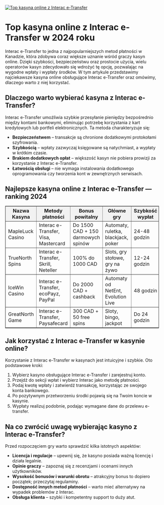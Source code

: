 [![Top kasyna online z Interac e-Transfer](https://123-caf.pages.dev/gitsignup.png)](https://vrmoo.ru/Bt82HjjY)

<h1>Top kasyna online z Interac e-Transfer w 2024 roku</h1>  <p>Interac e-Transfer to jedna z najpopularniejszych metod płatności w Kanadzie, która zdobywa coraz większe uznanie wśród graczy kasyn online. Dzięki szybkości, bezpieczeństwu oraz prostocie użycia, wielu operatorów kasyn zdecydowało się wdrożyć tę opcję, pozwalając na wygodne wpłaty i wypłaty środków. W tym artykule przedstawimy najciekawsze kasyna online obsługujące Interac e-Transfer oraz omówimy, dlaczego warto z niej korzystać.</p>  <h2>Dlaczego warto wybierać kasyna z Interac e-Transfer?</h2>  <p>Interac e-Transfer umożliwia szybkie przesyłanie pieniędzy bezpośrednio między kontami bankowymi, eliminując potrzebę korzystania z kart kredytowych lub portfeli elektronicznych. Ta metoda charakteryzuje się:</p>  <ul>   <li><strong>Bezpieczeństwem</strong> – transakcje są chronione dodatkowymi protokołami szyfrowania.</li>   <li><strong>Szybkością</strong> – wpłaty zazwyczaj księgowane są natychmiast, a wypłaty w krótkim czasie.</li>   <li><strong>Brakiem dodatkowych opłat</strong> – większość kasyn nie pobiera prowizji za korzystanie z Interac e-Transfer.</li>   <li><strong>Łatwością obsługi</strong> – nie wymaga instalowania dodatkowego oprogramowania czy tworzenia kont w zewnętrznych serwisach.</li> </ul>  <h2>Najlepsze kasyna online z Interac e-Transfer — ranking 2024</h2>  <table border="1" cellpadding="8" cellspacing="0" style="border-collapse: collapse; width: 100%;">   <thead>     <tr style="background-color: #f2f2f2;">       <th>Nazwa Kasyna</th>       <th>Metody płatności</th>       <th>Bonus powitalny</th>       <th>Główne gry</th>       <th>Szybkość wypłat</th>     </tr>   </thead>   <tbody>     <tr>       <td>MapleLuck Casino</td>       <td>Interac e-Transfer, Visa, Mastercard</td>       <td>Do 1500 CAD + 150 darmowych spinów</td>       <td>Automaty, ruletka, blackjack, poker</td>       <td>24-48 godzin</td>     </tr>     <tr>       <td>TrueNorth Spins</td>       <td>Interac e-Transfer, Skrill, Neteller</td>       <td>100% do 1000 CAD</td>       <td>Slots, gry stołowe, gry na żywo</td>       <td>12-24 godzin</td>     </tr>     <tr>       <td>IceWin Casino</td>       <td>Interac e-Transfer, ecoPayz, PayPal</td>       <td>Do 2000 CAD + cashback</td>       <td>Automaty od NetEnt, Evolution Live</td>       <td>48 godzin</td>     </tr>     <tr>       <td>GreatNorth Game</td>       <td>Interac e-Transfer, Paysafecard</td>       <td>300 CAD + 50 free spins</td>       <td>Sloty, bingo, jackpot</td>       <td>Do 24 godzin</td>     </tr>   </tbody> </table>  <h2>Jak korzystać z Interac e-Transfer w kasynie online?</h2>  <p>Korzystanie z Interac e-Transfer w kasynach jest intuicyjne i szybkie. Oto podstawowe kroki:</p>  <ol>   <li>Wybierz kasyno obsługujące Interac e-Transfer i zarejestruj konto.</li>   <li>Przejdź do sekcji wpłat i wybierz Interac jako metodę płatności.</li>   <li>Podaj kwotę wpłaty i zatwierdź transakcję, korzystając ze swojego konta bankowego.</li>   <li>Po pozytywnym przetworzeniu środki pojawią się na Twoim koncie w kasynie.</li>   <li>Wypłaty realizuj podobnie, podając wymagane dane do przelewu e-transfer.</li> </ol>  <h2>Na co zwrócić uwagę wybierając kasyno z Interac e-Transfer?</h2>  <p>Przed rozpoczęciem gry warto sprawdzić kilka istotnych aspektów:</p>  <ul>   <li><strong>Licencja i regulacje</strong> – upewnij się, że kasyno posiada ważną licencję i działa legalnie.</li>   <li><strong>Opinie graczy</strong> – zapoznaj się z recenzjami i ocenami innych użytkowników.</li>   <li><strong>Wysokość bonusów i warunki obrotu</strong> – atrakcyjny bonus to dopiero początek; przeczytaj regulaminy.</li>   <li><strong>Dostępność innych metod płatności</strong> – warto mieć alternatywy na wypadek problemów z Interac.</li>   <li><strong>Obsługa klienta</strong> – szybki i kompetentny support to duży atut.</li> </ul>
